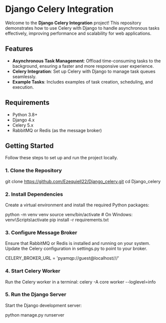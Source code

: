 # Django Celery Integration

Welcome to the **Django Celery Integration** project! This repository demonstrates how to use Celery with Django to handle asynchronous tasks effectively, improving performance and scalability for web applications.

## Features

- **Asynchronous Task Management**: Offload time-consuming tasks to the background, ensuring a faster and more responsive user experience.
- **Celery Integration**: Set up Celery with Django to manage task queues seamlessly.
- **Example Tasks**: Includes examples of task creation, scheduling, and execution.

## Requirements

- Python 3.8+
- Django 4.x
- Celery 5.x
- RabbitMQ or Redis (as the message broker)

## Getting Started

Follow these steps to set up and run the project locally.

### 1. Clone the Repository

git clone https://github.com/Ezequiell22/Django_celery.git
cd Django_celery

### 2. Install Dependencies

Create a virtual environment and install the required Python packages:

python -m venv venv
source venv/bin/activate  # On Windows: venv\Scripts\activate
pip install -r requirements.txt

### 3. Configure Message Broker
Ensure that RabbitMQ or Redis is installed and running on your system. Update the Celery configuration in settings.py to point to your broker.

CELERY_BROKER_URL = 'pyamqp://guest@localhost///'

### 4. Start Celery Worker
Run the Celery worker in a terminal:
celery -A core worker --loglevel=info

### 5. Run the Django Server
Start the Django development server:

python manage.py runserver